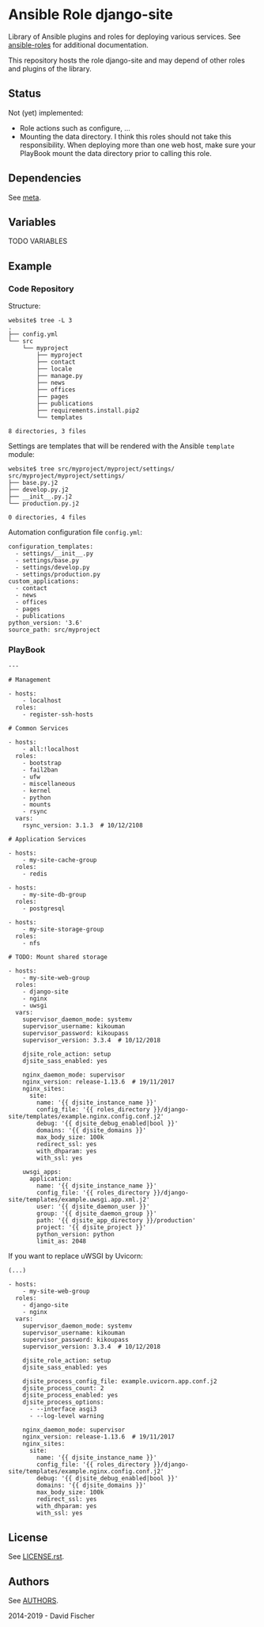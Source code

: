 # Ansible Role django-site

Library of Ansible plugins and roles for deploying various services.
See [ansible-roles](https://github.com/davidfischer-ch/ansible-roles) for additional documentation.

This repository hosts the role django-site and may depend of other roles and plugins of the library.

## Status

Not (yet) implemented:

* Role actions such as configure, ...
* Mounting the data directory. I think this roles should not take this responsibility. When deploying more than one web host, make sure your PlayBook mount the data directory prior to calling this role.

## Dependencies

See [meta](meta/main.yml).

## Variables

TODO VARIABLES

## Example

### Code Repository

Structure:

```
website$ tree -L 3
.
├── config.yml
└── src
    └── myproject
        ├── myproject
        ├── contact
        ├── locale
        ├── manage.py
        ├── news
        ├── offices
        ├── pages
        ├── publications
        ├── requirements.install.pip2
        └── templates

8 directories, 3 files
```

Settings are templates that will be rendered with the Ansible `template` module:

```
website$ tree src/myproject/myproject/settings/
src/myproject/myproject/settings/
├── base.py.j2
├── develop.py.j2
├── __init__.py.j2
└── production.py.j2

0 directories, 4 files
```

Automation configuration file `config.yml`:

```
configuration_templates:
  - settings/__init__.py
  - settings/base.py
  - settings/develop.py
  - settings/production.py
custom_applications:
  - contact
  - news
  - offices
  - pages
  - publications
python_version: '3.6'
source_path: src/myproject
```

### PlayBook

```
---

# Management

- hosts:
    - localhost
  roles:
    - register-ssh-hosts

# Common Services

- hosts:
    - all:!localhost
  roles:
    - bootstrap
    - fail2ban
    - ufw
    - miscellaneous
    - kernel
    - python
    - mounts
    - rsync
  vars:
    rsync_version: 3.1.3  # 10/12/2108

# Application Services

- hosts:
    - my-site-cache-group
  roles:
    - redis

- hosts:
    - my-site-db-group
  roles:
    - postgresql

- hosts:
    - my-site-storage-group
  roles:
    - nfs

# TODO: Mount shared storage

- hosts:
    - my-site-web-group
  roles:
    - django-site
    - nginx
    - uwsgi
  vars:
    supervisor_daemon_mode: systemv
    supervisor_username: kikouman
    supervisor_password: kikoupass
    supervisor_version: 3.3.4  # 10/12/2018

    djsite_role_action: setup
    djsite_sass_enabled: yes

    nginx_daemon_mode: supervisor
    nginx_version: release-1.13.6  # 19/11/2017
    nginx_sites:
      site:
        name: '{{ djsite_instance_name }}'
        config_file: '{{ roles_directory }}/django-site/templates/example.nginx.config.conf.j2'
        debug: '{{ djsite_debug_enabled|bool }}'
        domains: '{{ djsite_domains }}'
        max_body_size: 100k
        redirect_ssl: yes
        with_dhparam: yes
        with_ssl: yes

    uwsgi_apps:
      application:
        name: '{{ djsite_instance_name }}'
        config_file: '{{ roles_directory }}/django-site/templates/example.uwsgi.app.xml.j2'
        user: '{{ djsite_daemon_user }}'
        group: '{{ djsite_daemon_group }}'
        path: '{{ djsite_app_directory }}/production'
        project: '{{ djsite_project }}'
        python_version: python
        limit_as: 2048
```

If you want to replace uWSGI by Uvicorn:

```
(...)

- hosts:
    - my-site-web-group
  roles:
    - django-site
    - nginx
  vars:
    supervisor_daemon_mode: systemv
    supervisor_username: kikouman
    supervisor_password: kikoupass
    supervisor_version: 3.3.4  # 10/12/2018

    djsite_role_action: setup
    djsite_sass_enabled: yes

    djsite_process_config_file: example.uvicorn.app.conf.j2
    djsite_process_count: 2
    djsite_process_enabled: yes
    djsite_process_options:
      - --interface asgi3
      - --log-level warning

    nginx_daemon_mode: supervisor
    nginx_version: release-1.13.6  # 19/11/2017
    nginx_sites:
      site:
        name: '{{ djsite_instance_name }}'
        config_file: '{{ roles_directory }}/django-site/templates/example.nginx.config.conf.j2'
        debug: '{{ djsite_debug_enabled|bool }}'
        domains: '{{ djsite_domains }}'
        max_body_size: 100k
        redirect_ssl: yes
        with_dhparam: yes
        with_ssl: yes
```

## License

See [LICENSE.rst](LICENSE.rst).

## Authors

See [AUTHORS](AUTHORS).

2014-2019 - David Fischer
